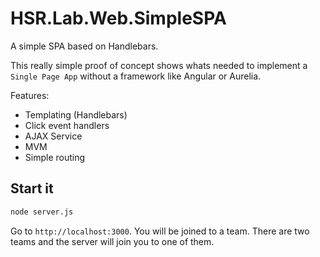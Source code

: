 # HSR.Lab.Web.SimpleSPA

A simple SPA based on Handlebars.

This really simple proof of concept shows whats needed to implement a `Single Page App` without a framework like Angular or Aurelia.

Features:

* Templating (Handlebars)
* Click event handlers
* AJAX Service
* MVM
* Simple routing


## Start it

```bash
node server.js
```
Go to `http://localhost:3000`. You will be joined to a team. There are two teams and the server will join you to one of them.
